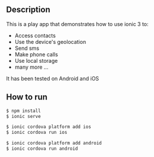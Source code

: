 ## Description

This is a play app that demonstrates how to use ionic 3 to:
- Access contacts
- Use the device's geolocation
- Send sms 
- Make phone calls
- Use local storage
- many more ...

It has been tested on Android and iOS

## How to run

```bash
$ npm install
$ ionic serve
```

```bash
$ ionic cordova platform add ios
$ ionic cordova run ios
```

```bash
$ ionic cordova platform add android
$ ionic cordova run android
```

